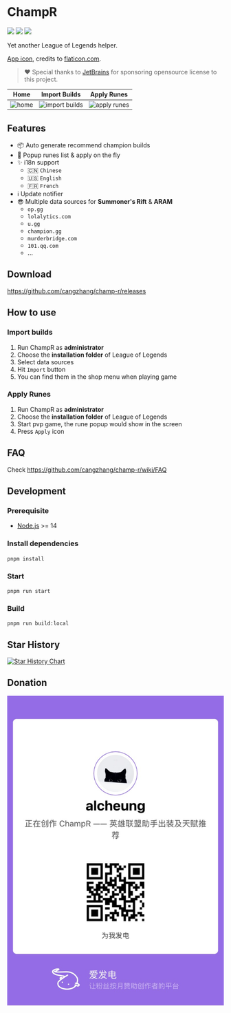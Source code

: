 # ChampR

[![](https://img.shields.io/github/v/release/cangzhang/champ-r?label=LATEST%20VERSION&style=for-the-badge)](https://github.com/cangzhang/champ-r/releases/latest)
[![](https://img.shields.io/github/downloads/cangzhang/champ-r/total?style=for-the-badge)](https://github.com/cangzhang/champ-r/releases)
[![](https://img.shields.io/github/workflow/status/cangzhang/champ-r/release?style=for-the-badge&color=65C0A3)](https://github.com/cangzhang/champ-r/actions)

Yet another League of Legends helper.

[App icon](https://www.flaticon.com/free-icon/dog_2767976), credits to [flaticon.com](https://www.flaticon.com/).

> ❤ Special thanks to [JetBrains](https://www.jetbrains.com/?from=champ-r) for sponsoring opensource license to this project.

|                                                                   Home                                                                   |                                                                   Import Builds                                                                  |                                                                   Apply Runes                                                                   |
|:----------------------------------------------------------------------------------------------------------------------------------------:|:------------------------------------------------------------------------------------------------------------------------------------------------:|:-----------------------------------------------------------------------------------------------------------------------------------------------:|
| <img src="https://user-images.githubusercontent.com/1357073/180357424-36edd450-a3b9-42ab-9e68-e60fb5f43bb8.png" width="220" alt="home"/> | <img src="https://user-images.githubusercontent.com/1357073/180357492-776dae3a-8ad2-4f92-bb6b-999b521bae4d.png" width="220" alt="import builds"/> | <img src="https://user-images.githubusercontent.com/1357073/180359086-f479afdf-e3db-481f-a4fc-28a43452d25c.png" width="220" alt="apply runes"/> |

## Features

- 📦 Auto generate recommend champion builds
- 🎉 Popup runes list & apply on the fly
- ✨ i18n support
    - 🇨🇳 `Chinese`
    - 🇺🇸 `English`
    - 🇫🇷 `French`
- ℹ️ Update notifier
- 😎 Multiple data sources for **Summoner's Rift** & **ARAM**
    - `op.gg`
    - `lolalytics.com`
    - `u.gg`
    - `champion.gg`
    - `murderbridge.com`
    - `101.qq.com`
    - ...

## Download

https://github.com/cangzhang/champ-r/releases

## How to use

### Import builds

1. Run ChampR as **administrator**
1. Choose the **installation folder** of League of Legends
1. Select data sources
1. Hit `Import` button
1. You can find them in the shop menu when playing game

### Apply Runes

1. Run ChampR as **administrator**
1. Choose the **installation folder** of League of Legends
1. Start pvp game, the rune popup would show in the screen
1. Press `Apply` icon

## FAQ

Check https://github.com/cangzhang/champ-r/wiki/FAQ

## Development

### Prerequisite

- [Node.js](https://nodejs.org/en/) >= 14

### Install dependencies

```console
pnpm install
```

### Start

```console
pnpm run start
```

### Build

```console
pnpm run build:local
```

## Star History

[![Star History Chart](https://api.star-history.com/svg?repos=cangzhang/champ-r&type=Date)](https://star-history.com/#cangzhang/champ-r&Date)

## Donation

[![](./docs/afdian.jpeg)](https://afdian.net/a/alcheung)